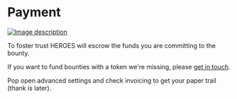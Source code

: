# Payment



[![Image description](https://res.cloudinary.com/practicaldev/image/fetch/s--cucsqm8T--/c\_limit%2Cf\_auto%2Cfl\_progressive%2Cq\_auto%2Cw\_800/https://dev-to-uploads.s3.amazonaws.com/uploads/articles/t9h5fobxkr39ku16h84e.png)](https://res.cloudinary.com/practicaldev/image/fetch/s--cucsqm8T--/c\_limit%2Cf\_auto%2Cfl\_progressive%2Cq\_auto%2Cw\_800/https://dev-to-uploads.s3.amazonaws.com/uploads/articles/t9h5fobxkr39ku16h84e.png)

To foster trust HEROES will escrow the funds you are committing to the bounty.&#x20;

If you want to fund bounties with a token we're missing, please [get in touch](https://linksta.cc/@heroes).

Pop open advanced settings and check invoicing to get your paper trail (thank is later).
